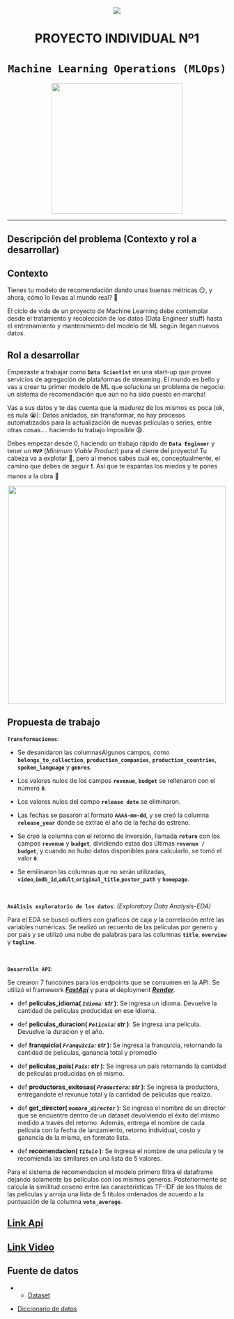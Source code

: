 <p align=center><img src=https://d31uz8lwfmyn8g.cloudfront.net/Assets/logo-henry-white-lg.png><p>

# <h1 align=center> **PROYECTO INDIVIDUAL Nº1** </h1>

# <h1 align=center>**`Machine Learning Operations (MLOps)`**</h1>

<p align="center">
<img src="https://user-images.githubusercontent.com/67664604/217914153-1eb00e25-ac08-4dfa-aaf8-53c09038f082.png"  height=300>
</p>


<hr>  

## **Descripción del problema (Contexto y rol a desarrollar)**

## Contexto

Tienes tu modelo de recomendación dando unas buenas métricas :smirk:, y ahora, cómo lo llevas al mundo real? :eyes:

El ciclo de vida de un proyecto de Machine Learning debe contemplar desde el tratamiento y recolección de los datos (Data Engineer stuff) hasta el entrenamiento y mantenimiento del modelo de ML según llegan nuevos datos.


## Rol a desarrollar

Empezaste a trabajar como **`Data Scientist`** en una start-up que provee servicios de agregación de plataformas de streaming. El mundo es bello y vas a crear tu primer modelo de ML que soluciona un problema de negocio: un sistema de recomendación que aún no ha sido puesto en marcha! 

Vas a sus datos y te das cuenta que la madurez de los mismos es poca (ok, es nula :sob:): Datos anidados, sin transformar, no hay procesos automatizados para la actualización de nuevas películas o series, entre otras cosas….  haciendo tu trabajo imposible :weary:. 

Debes empezar desde 0, haciendo un trabajo rápido de **`Data Engineer`** y tener un **`MVP`** (_Minimum Viable Product_) para el cierre del proyecto! Tu cabeza va a explotar 🤯, pero al menos sabes cual es, conceptualmente, el camino que debes de seguir :exclamation:. Así que te espantas los miedos y te pones manos a la obra :muscle:

<p align="center">
<img src="https://github.com/HX-PRomero/PI_ML_OPS/raw/main/src/DiagramaConceptualDelFlujoDeProcesos.png"  height=500>
</p>


## **Propuesta de trabajo**

**`Transformaciones`**:  


+ Se desanidaron las columnasAlgunos campos, como **`belongs_to_collection`**, **`production_companies`**, **`production_countries`**, **`spoken_language`** y **`genres`**.

+ Los valores nulos de los campos **`revenue`**, **`budget`** se rellenaron con el número **`0`**.
  
+ Los valores nulos del campo **`release date`** se eliminaron.

+ Las fechas se pasaron al formato **`AAAA-mm-dd`**, y se creó  la columna **`release_year`** donde se extrae el año de la fecha de estreno.

+ Se creó la columna con el retorno de inversión, llamada **`return`** con los campos **`revenue`** y **`budget`**, dividiendo estas dos últimas **`revenue / budget`**, y cuando no hubo datos disponibles para calcularlo, se tomó el valor **`0`**.

+ Se emilinaron las columnas que no serán utilizadas, **`video`**,**`imdb_id`**,**`adult`**,**`original_title`**,**`poster_path`** y **`homepage`**.

<br/>

**`Análisis exploratorio de los datos`**: _(Exploratory Data Analysis-EDA)_

Para el EDA se buscó outliers con graficos de caja y la correlación entre las variables numéricas. Se realizó un recuento de las películas por genero y por pais y se utilizó una nube de palabras para las columnas **`title`**, **`overview`** y **`tagline`**.

<br/>


**`Desarrollo API`**:   

Se crearon 7 funcoines para los endpoints que se consumen en la API. Se utilizó el framework [***FastApi***](https://fastapi.tiangolo.com/) y para el deployment [***Render***](https://render.com/).
  
+ def **peliculas_idioma( *`Idioma`: str* )**:
    Se ingresa un idioma. Devuelve la cantidad de películas producidas en ese idioma.

        

+ def **peliculas_duracion( *`Pelicula`: str* )**:
    Se ingresa una pelicula. Devuelve la duracion y el año.


+ def **franquicia( *`Franquicia`: str* )**:
    Se ingresa la franquicia, retornando la cantidad de peliculas, ganancia total y promedio
    

+ def **peliculas_pais( *`Pais`: str* )**:
    Se ingresa un país retornando la cantidad de peliculas producidas en el mismo.
    

+ def **productoras_exitosas( *`Productora`: str* )**:
    Se ingresa la productora, entregandote el revunue total y la cantidad de peliculas que realizo. 
    

+ def **get_director( *`nombre_director`* )**:
    Se ingresa el nombre de un director que se encuentre dentro de un dataset devolviendo el éxito del mismo medido a través del retorno. Además, entrega el nombre de cada película con la fecha de lanzamiento, retorno individual, costo y ganancia de la misma, en formato lista.

+ def **recomendacion( *`titulo`* )**:
    Se ingresa el nombre de una película y te recomienda las similares en una lista de 5 valores.


Para el sistema de recomendacion el modelo primero filtra el dataframe dejando solamente las peliculas con los mismos generos. Posteriormente se calcula la similitud coseno entre las características TF-IDF de los títulos de las películas y arroja una lista de 5 títulos ordenados de acuerdo a la puntuación de la columna **`vote_average`**.

## **[Link Api](https://proyecto-1-individual-henry.onrender.com/docs#)**



## **[Link Video](https://drive.google.com/file/d/1YRLAmOh1J2uiREE0CvGzcY7uyV5mSWUH/view)**



## **Fuente de datos**

- + [Dataset](https://drive.google.com/drive/folders/1nvSjC2JWUH48o3pb8xlKofi8SNHuNWeu)
+ [Diccionario de datos](https://docs.google.com/spreadsheets/d/1QkHH5er-74Bpk122tJxy_0D49pJMIwKLurByOfmxzho/edit#gid=0)
<br/>


  
<br/>

